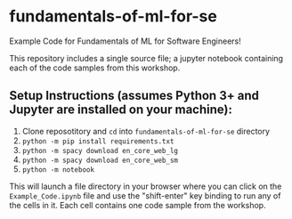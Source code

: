 # fundamentals-of-ml-for-se
Example Code for Fundamentals of ML for Software Engineers!

This repository includes a single source file; a jupyter notebook containing each of the code samples from this workshop. 

## Setup Instructions (assumes Python 3+ and Jupyter are installed on your machine):

1. Clone reposotitory and `cd` into `fundamentals-of-ml-for-se` directory
2. `python -m pip install requirements.txt`
3. `python -m spacy download en_core_web_lg`
4. `python -m spacy download en_core_web_sm`
5. `python -m notebook`

This will launch a file directory in your browser where you can click on the `Example_Code.ipynb` file and use the "shift-enter" key binding to run any of the cells in it. Each cell contains one code sample from the workshop.



